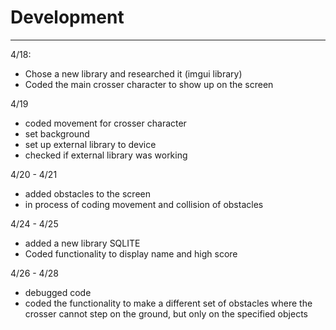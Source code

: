 # Development

---

4/18: 

* Chose a new library and researched it (imgui library)
* Coded the main crosser character to show up on the screen 

4/19

* coded movement for crosser character
* set background 
* set up external library to device
* checked if external library was working

4/20 - 4/21

* added obstacles to the screen
* in process of coding movement and collision of obstacles

4/24 - 4/25 
* added a new library SQLITE
* Coded functionality to display name and high score 

4/26 - 4/28
* debugged code
* coded the functionality to make a different set of 
obstacles where the crosser cannot step on the ground, 
but only on the specified objects